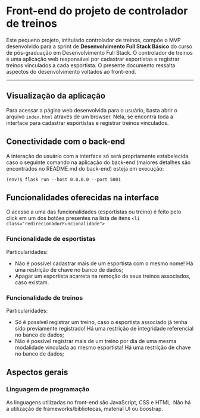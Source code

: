 # Front-end do projeto de controlador de treinos 

Este pequeno projeto, intitulado controlador de treinos, compõe o MVP desenvolvido para a sprint de **Desenvolvimento Full Stack Básico** do curso de pós-graduação em Desenvolvimento Full Stack. O controlador de treinos é uma aplicação web responsável por cadastrar esportistas e registrar treinos vinculados a cada esportista. O presente documento ressalta aspectos do desenvolvimento voltados ao front-end.


---
## Visualização da aplicação

Para acessar a página web desenvolvida para o usuário, basta abrir o arquivo `index.html` através de um browser. Nela, se encontra toda a interface para cadastrar esportistas e registrar treinos vinculados.

## Conectividade com o back-end

A interação do usuário com a interface só será propriamente estabelecida caso o seguinte comando na aplicação do back-end (maiores detalhes são encontrados no README.md do back-end) esteja em execução:

```
(env)$ flask run --host 0.0.0.0 --port 5001
```

## Funcionalidades oferecidas na interface

O acesso a uma das funcionalidades (esportistas ou treino) é feito pelo click em um dos botões presentes na lista de itens `<li class="redirecionadorFuncionalidade">`

### Funcionalidade de esportistas

Particularidades:
* Não é possível cadastrar mais de um esportista com o mesmo nome! Há uma restrição de chave no banco de dados;
* Apagar um esportista acarreta na remoção de seus treinos associados, caso existam.

### Funcionalidade de treinos

Particularidades:
* Só é possível registrar um treino, caso o esportista associado já tenha sido previamente registrado! Há uma restrição de integridade referencial no banco de dados;
* Não é possível registrar mais de um treino por dia de uma mesma modalidade vinculada ao mesmo esportista! Há uma restrição de chave no banco de dados;

## Aspectos gerais

### Linguagem de programação

As linguagens utilizadas no front-end são JavaScript, CSS e HTML. Não há a utilização de frameworks/bibliotecas, material UI ou boostrap.



